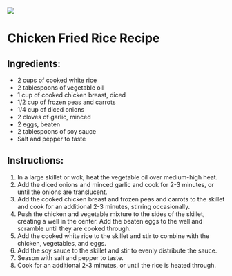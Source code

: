<img class="banner-image" src="https://www.easycookingwithmolly.com/wp-content/uploads/2019/05/quick-easy-chicken-fried-rice-480x360.jpg">

# Chicken Fried Rice Recipe

## Ingredients:

- 2 cups of cooked white rice
- 2 tablespoons of vegetable oil
- 1 cup of cooked chicken breast, diced
- 1/2 cup of frozen peas and carrots
- 1/4 cup of diced onions
- 2 cloves of garlic, minced
- 2 eggs, beaten
- 2 tablespoons of soy sauce
- Salt and pepper to taste

## Instructions:

1. In a large skillet or wok, heat the vegetable oil over medium-high heat.
2. Add the diced onions and minced garlic and cook for 2-3 minutes, or until the onions are translucent.
3. Add the cooked chicken breast and frozen peas and carrots to the skillet and cook for an additional 2-3 minutes, stirring occasionally.
4. Push the chicken and vegetable mixture to the sides of the skillet, creating a well in the center. Add the beaten eggs to the well and scramble until they are cooked through.
5. Add the cooked white rice to the skillet and stir to combine with the chicken, vegetables, and eggs.
6. Add the soy sauce to the skillet and stir to evenly distribute the sauce.
7. Season with salt and pepper to taste.
8. Cook for an additional 2-3 minutes, or until the rice is heated through.
